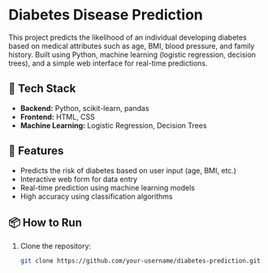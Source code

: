 # Diabetes Disease Prediction

This project predicts the likelihood of an individual developing diabetes based on medical attributes such as age, BMI, blood pressure, and family history. Built using Python, machine learning (logistic regression, decision trees), and a simple web interface for real-time predictions.

## 🚀 Tech Stack
- **Backend:** Python, scikit-learn, pandas
- **Frontend:** HTML, CSS
- **Machine Learning:** Logistic Regression, Decision Trees

## 🎯 Features
- Predicts the risk of diabetes based on user input (age, BMI, etc.)
- Interactive web form for data entry
- Real-time prediction using machine learning models
- High accuracy using classification algorithms

## 📦 How to Run
1. Clone the repository:
   ```bash
   git clone https://github.com/your-username/diabetes-prediction.git
